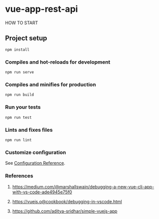 # vue-app-rest-api

HOW TO START

## Project setup
```
npm install
```

### Compiles and hot-reloads for development
```
npm run serve
```

### Compiles and minifies for production
```
npm run build
```

### Run your tests
```
npm run test
```

### Lints and fixes files
```
npm run lint
```

### Customize configuration
See [Configuration Reference](https://cli.vuejs.org/config/).


### References

1. https://medium.com/@marshallswain/debugging-a-new-vue-cli-app-with-vs-code-ade4945e75f0

2. https://vuejs.o@cookbook/debugging-in-vscode.html

3. https://github.com/aditya-sridhar/simple-vuejs-app